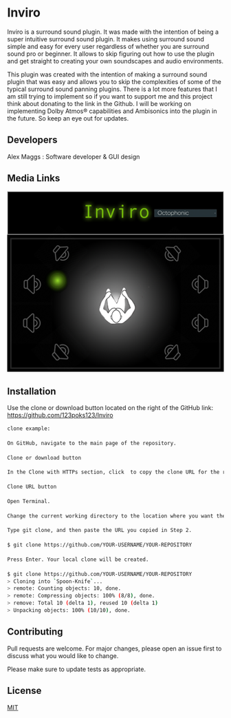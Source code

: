 # Inviro 

Inviro is a surround sound plugin. It was made with the intention of being a super intuitive surround sound plugin. It makes using surround sound simple and easy for every user regardless of whether you are surround sound pro or beginner.  It allows to skip figuring out how to use the plugin and get straight to creating your own soundscapes and audio environments.  

This plugin was created with the intention of making a surround sound plugin that was easy and allows you to skip the complexities of some of the typical surround sound panning plugins. There is a lot more features that I am still trying to implement so if you want to support me and this project think about donating to the link in the Github. I will be working on implementing Dolby Atmos® capabilities and Ambisonics into the plugin in the future. So keep an eye out for updates.

## Developers 

Alex Maggs : Software developer & GUI design


## Media Links

![Alt text](https://github.com/123poks123/Inviro/blob/master/alex-maggs-02.png)


## Installation

Use the clone or download button located on the right of the GitHub link: https://github.com/123poks123/Inviro 

```bash
clone example: 

On GitHub, navigate to the main page of the repository.

Clone or download button

In the Clone with HTTPs section, click  to copy the clone URL for the repository.

Clone URL button

Open Terminal.

Change the current working directory to the location where you want the cloned directory to be made.

Type git clone, and then paste the URL you copied in Step 2.

$ git clone https://github.com/YOUR-USERNAME/YOUR-REPOSITORY

Press Enter. Your local clone will be created.

$ git clone https://github.com/YOUR-USERNAME/YOUR-REPOSITORY
> Cloning into `Spoon-Knife`...
> remote: Counting objects: 10, done.
> remote: Compressing objects: 100% (8/8), done.
> remove: Total 10 (delta 1), reused 10 (delta 1)
> Unpacking objects: 100% (10/10), done.
```

## Contributing
Pull requests are welcome. For major changes, please open an issue first to discuss what you would like to change.

Please make sure to update tests as appropriate.

## License
[MIT](https://github.com/123poks123/Inviro/blob/master/MIT%20License.txt)
